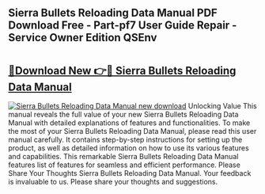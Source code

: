 ## Sierra Bullets Reloading Data Manual PDF Download Free - Part-pf7 User Guide Repair - Service Owner Edition QSEnv

# <h2><a href="http://bc81963.oget.top/?id=Sierra+Bullets+Reloading+Data+Manual">🔗Download New 👉🔴 Sierra Bullets Reloading Data Manual</a></h2>

[![Sierra Bullets Reloading Data Manual new download](https://i.imgur.com/5g1atiW.png)](http://bc81963.oget.top/?id=Sierra+Bullets+Reloading+Data+Manual)
Unlocking Value This manual reveals the full value of your new Sierra Bullets Reloading Data Manual with detailed explanations of features and functionalities. To make the most of your Sierra Bullets Reloading Data Manual, please read this user manual carefully. It contains step-by-step instructions for setting up the product, as well as detailed information on how to use its various features and capabilities. This remarkable Sierra Bullets Reloading Data Manual features list of features for seamless and efficient performance. Please Share Your Thoughts Sierra Bullets Reloading Data Manual. Your feedback is invaluable to us. Please share your thoughts and suggestions.
